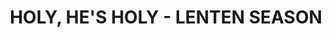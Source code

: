 ---
capo: 0
id: 0
lang: en-us
page: 5-1
step: lit
subtitle: ''
tags:
- heb
- ord
title: HOLY, HE'S HOLY - LENTEN SEASON
---
